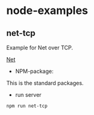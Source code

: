 # node-examples

## net-tcp

Example for Net over TCP.

[Net](https://nodejs.org/api/net.html)

- NPM-package:

This is the standard packages.

- run server

``` sh
npm run net-tcp
```
